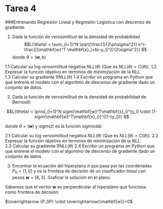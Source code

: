 # Tarea 4 

###Entrenando Regresión Lineal y Regresión Logística con descenso de gradiente.

1. Dada la función de verosimilitud de la densidad de probabilidad  $$L(\theta) = \sum_{i=1}^N \sqrt{\frac{1}{2\pi\sigma^2}} e^{-\frac{[(\mathbf{w}^T \mathbf{x}_i+b)-y_i]^2}{2\sigma^2}} $$
donde $\theta = (\mathbf{w},b)$

1.1 Calcular su log verosimilitud negativa $NLL(\theta)$ (Que es $NLL(\theta) = C(\theta)$).
1.2 Expresar la función objetivo en terminos de minimización de la $NLL$.  
1.3 Calcular su gradiente $\nabla NLL(\theta)$
1.4 Escribir un programa en Python que que entrene el modelo con el algoritmo de descenso de gradiente dado un conjunto de datos.  

2. Dada la función de verosimilitud de la densidad de probabilidad de Bernoulli: 

$$L(\theta)  = \prod_{i=1}^N sigm(\mathbf{w}^T\mathbf{x}_i)^{y_i} \cdot [1-sigm(\mathbf{w}^T\mathbf{x}_i)]^{(1-{y_i})} $$ 

donde $\theta = (\mathbf{w})$ y $sigm(z)$ es la función sigmoidal. 


2.1 Calcular su log verosimilitud negativa $NLL(\theta)$ (Que es $NLL(\theta) = C(\theta)$).
2.2 Expresar la función objetivo en terminos de minimización de la $NLL$.  
2.3 Calcular su gradiente $\nabla NLL(\theta)$
2.4 Escribir un programa en Python que que entrene el modelo con el algoritmo de descenso de gradiente dado un conjunto de datos. 


3. Encontrar la ecuación del hiperplano $\pi$ que pasa por las coordenadas $P_{0} = [1,0]$ y es la frontera de decisión de un clasificador lineal con pesos $\mathbf{w}=[6,3]$. Graficar la solución en el plano. 

Sabemos que el vector $\mathbf{w}$ es perpendicular al hiperplano que funciona como frontera de decisión:

 $\overrightarrow {P_0P} \cdot \overrightarrow{\mathbf{w}}=0$
